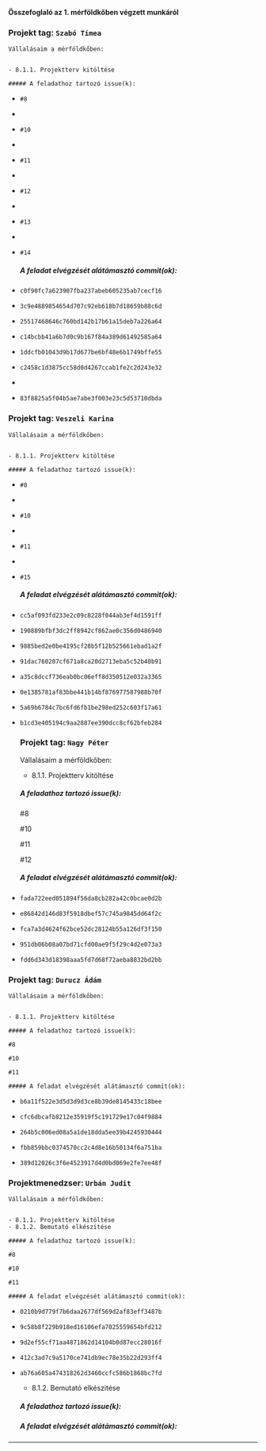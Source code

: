 **Összefoglaló az 1. mérföldkőben végzett munkáról**


### Projekt tag: `Szabó Tímea`

    Vállalásaim a mérföldkőben:


    - 8.1.1. Projektterv kitöltése

    ##### A feladathoz tartozó issue(k):

-     #8
- 
-     #10
- 
-     #11
- 
-     #12
- 
-     #13
- 
-     #14



    ##### A feladat elvégzését alátámasztó commit(ok):

-     c0f90fc7a623907fba237abeb605235ab7cecf16
-     3c9e4889854654d707c92eb618b7d18659b88c6d
-     25517468646c760bd142b17b61a15deb7a226a64
-     c14bcbb41a6b7d0c9b167f84a389d61492585a64
-     1ddcfb01043d9b17d677be6bf48e6b1749bffe55
-     c2458c1d3875cc58d0d4267ccab1fe2c2d243e32
- 
-     83f8825a5f04b5ae7abe3f003e23c5d53710dbda


### Projekt tag: `Veszeli Karina`

    Vállalásaim a mérföldkőben:


    - 8.1.1. Projektterv kitöltése

    ##### A feladathoz tartozó issue(k):

-     #8
- 
-     #10
- 
-     #11
- 
-     #15



    ##### A feladat elvégzését alátámasztó commit(ok):

-     cc5af093fd233e2c09c8228f044ab3ef4d1591ff
-     190889bfbf3dc2ff8942cf862ae0c356d0486940
-     9885bed2e0be4195cf28b5f12b525661ebad1a2f
-     91dac760207cf671a8ca20d2713eba5c52b40b91
-     a35c8dccf736eab0bc06eff8d350512e032a3365
-     0e1385781af83bbe441b14bf876977587988b70f
-     5a69b6784c7bc6fd6fb1be298ed252c603f17a61
-     b1cd3e405194c9aa2887ee390dcc8cf62bfeb284


   ### Projekt tag: `Nagy Péter`

    Vállalásaim a mérföldkőben:


    - 8.1.1. Projektterv kitöltése

    ##### A feladathoz tartozó issue(k):

    #8

    #10

    #11

    #12

    ##### A feladat elvégzését alátámasztó commit(ok):

-     fada722eed051894f56da8cb282a42c0bcae0d2b
-     e86842d146d83f5918dbef57c745a9845dd64f2c
-     fca7a3d4624f62bce52dc28124b55a126df3f150
-     951db06b08a07bd71cfd00ae9f5f29c4d2e073a3

-     fdd6d343d18398aaa5fd7d68f72aeba8832bd2bb


### Projekt tag: `Durucz Ádám`

    Vállalásaim a mérföldkőben:


    - 8.1.1. Projektterv kitöltése

    ##### A feladathoz tartozó issue(k):

    #8

    #10

    #11

    ##### A feladat elvégzését alátámasztó commit(ok):

-     b6a11f522e3d5d3d9d3ce8b39de8145433c18bee
-     cfc6dbcafb8212e35919f5c191729e17c04f9884
-     264b5c006ed08a5a1de18dda5ee39b4245930444
-     fbb859bbc0374570cc2c4d8e16b50134f6a751ba
-     389d12026c3f6e4523917d4d0bd069e2fe7ee48f


### Projektmenedzser: `Urbán Judit`

    Vállalásaim a mérföldkőben:

    
    - 8.1.1. Projektterv kitöltése
    - 8.1.2. Bemutató elkészitése

    ##### A feladathoz tartozó issue(k):

    #8

    #10

    #11

    ##### A feladat elvégzését alátámasztó commit(ok):

-     0210b9d779f7b6daa2677df569d2af83eff3487b
-     9c58b8f229b918ed16106efa7025559654bfd212
-     9d2ef55cf71aa4871862d14104b0d87ecc28016f
-     412c3ad7c9a5170ce741db9ec78e35b22d293ff4
-     ab76a605a474318262d3460ccfc586b1868bc7fd

    - 8.1.2. Bemutató elkészitése

    ##### A feladathoz tartozó issue(k):

   

    ##### A feladat elvégzését alátámasztó commit(ok):

___


